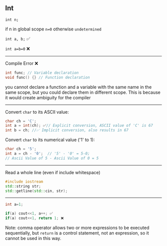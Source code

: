 ## Int
`int n;`

if n in global scope `n=0`
otherwise `undetermined`

`int a, b;` ✅

`int a=b=0` ❌

---
Compile Error ❌
```cpp
int func; // Variable declaration 
void func() {} // Function declaration
```

you cannot declare a function and a variable with the same name in the same scope, but you could declare them in different scope. This is because it would create ambiguity for the compiler

---

Convert `char` to its ASCII value:
```cpp
char ch = 'C'; 
int a = int(ch); ✅// Explicit conversion, ASCII value of 'C' is 67 
int b = ch; //✅ Implicit conversion, also results in 67
```

Convert `char` to its numerical value ('1' to 1):
```cpp
char ch = '5';
int a = ch - '0';  // '5' - '0' = 5-0;
// Ascii Value of 5 - Ascii Value of 0 = 5
```

---

Read a whole line (even if include whitespace)
```cpp
#include iostream
std::string str;
std::getline(std::cin, str);
```

---


```cpp
int a=1;

if(a) cout<<1, a++; ✅
if(a) cout<<1, return 1; ❌
```
Note: comma operator allows two or more expressions to be executed sequentially, but `return` is a control statement, not an expression, so it cannot be used in this way.